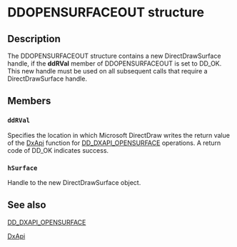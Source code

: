# DDOPENSURFACEOUT structure

## Description

The DDOPENSURFACEOUT structure contains a new DirectDrawSurface handle, if the **ddRVal** member of DDOPENSURFACEOUT is set to DD_OK. This new handle must be used on all subsequent calls that require a DirectDrawSurface handle.

## Members

### `ddRVal`

Specifies the location in which Microsoft DirectDraw writes the return value of the [DxApi](https://learn.microsoft.com/previous-versions/windows/drivers/display/nf-dxapi-dxapi) function for [DD_DXAPI_OPENSURFACE](https://learn.microsoft.com/previous-versions/windows/hardware/drivers/ff550711(v=vs.85)) operations. A return code of DD_OK indicates success.

### `hSurface`

Handle to the new DirectDrawSurface object.

## See also

[DD_DXAPI_OPENSURFACE](https://learn.microsoft.com/previous-versions/windows/hardware/drivers/ff550711(v=vs.85))

[DxApi](https://learn.microsoft.com/previous-versions/windows/drivers/display/nf-dxapi-dxapi)